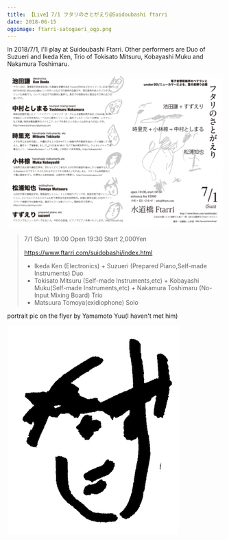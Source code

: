 ```yaml
---
title: 【Live】7/1 フタリのさとがえり@Suidoubashi ftarri
date: 2018-06-15
ogpimage: ftarri-satogaeri_ogp.png
---
```




In 2018/7/1, I'll play at Suidoubashi Ftarri. Other performers are Duo of Suzueri and Ikeda Ken, Trio of Tokisato Mitsuru, Kobayashi Muku and Nakamura Toshimaru.

![](ftarri-satogaeri.png)

<!--more-->

> 7/1 (Sun）19:00 Open 19:30 Start  2,000Yen
>
> https://www.ftarri.com/suidobashi/index.html
>
> - Ikeda Ken (Electronics) + Suzueri (Prepared Piano,Self-made Instruments) Duo
> - Tokisato Mitsuru (Self-made Instruments,etc) + Kobayashi Muku(Self-made Instruments,etc) + Nakamura Toshimaru (No-Input Mixing Board) Trio
> -  Matsuura Tomoya(exidiophone) Solo



portrait pic on the flyer by Yamamoto Yuu(I haven't met him)

![](yamamotoyuu-nigaoe.png)


